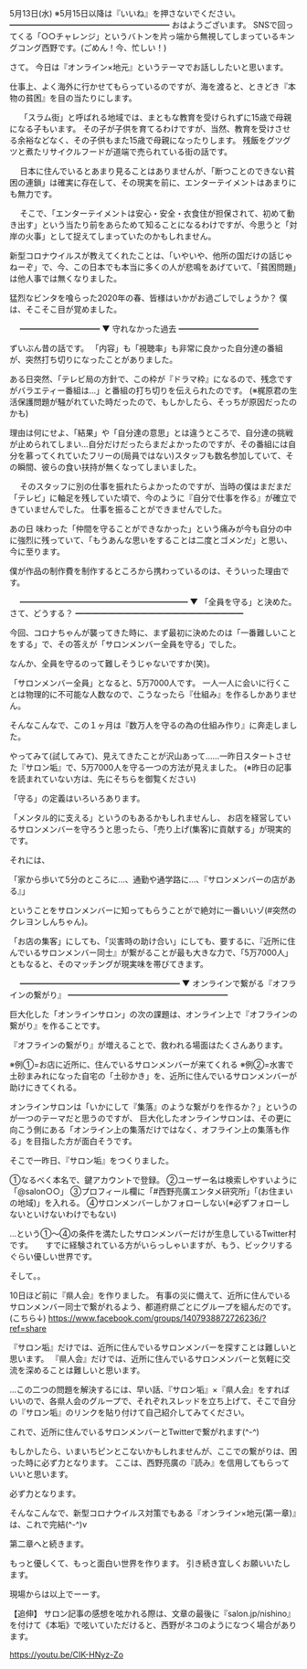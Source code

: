 5月13日(水) ※5月15日以降は『いいね』を押さないでください。
━━━━━━━━━━━━━━━━━━━━
おはようございます。
SNSで回ってくる「○○チャレンジ」というバトンを片っ端から無視してしまっているキングコング西野です。(ごめん！今、忙しい！)

さて。
今日は『オンライン×地元』というテーマでお話ししたいと思います。

仕事上、よく海外に行かせてもらっているのですが、海を渡ると、ときどき『本物の貧困』を目の当たりにします。

　
「スラム街」と呼ばれる地域では、まともな教育を受けられずに15歳で母親になる子もいます。
その子が子供を育てるわけですが、当然、教育を受けさせる余裕などなく、その子供もまた15歳で母親になったりします。
残飯をグツグツと煮たリサイクルフードが道端で売られている街の話です。

　
日本に住んでいるとあまり見ることはありませんが、「断つことのできない貧困の連鎖」は確実に存在して、その現実を前に、エンターテイメントはあまりにも無力です。

　
そこで、「エンターテイメントは安心・安全・衣食住が担保されて、初めて動き出す」という当たり前をあらためて知ることになるわけですが、今思うと「対岸の火事」として捉えてしまっていたのかもしれません。

新型コロナウイルスが教えてくれたことは、「いやいや、他所の国だけの話じゃねーぞ」で、今、この日本でも本当に多くの人が悲鳴をあげていて、「貧困問題」は他人事では無くなりました。

猛烈なビンタを喰らった2020年の春、皆様はいかがお過ごしでしょうか？
僕は、そこそこ目が覚めました。

　
━━━━━━━━━━
▼ 守れなかった過去
 ━━━━━━━━━━

ずいぶん昔の話です。
「内容」も「視聴率」も非常に良かった自分達の番組が、突然打ち切りになったことがありました。

ある日突然、「テレビ局の方針で、この枠が『ドラマ枠』になるので、残念ですがバラエティー番組は…」と番組の打ち切りを伝えられたのです。
(※梶原君の生活保護問題が騒がれていた時だったので、もしかしたら、そっちが原因だったのかも)

理由は何にせよ、「結果」や「自分達の意思」とは違うところで、自分達の挑戦が止められてしまい…自分だけだったらまだよかったのですが、その番組には自分を慕ってくれていたフリーの(局員ではない)スタッフも数名参加していて、その瞬間、彼らの食い扶持が無くなってしまいました。

　
そのスタッフに別の仕事を振れたらよかったのですが、当時の僕はまだまだ「テレビ」に軸足を残していた頃で、今のように『自分で仕事を作る』が確立できていませんでした。
仕事を振ることができませんでした。

あの日 味わった「仲間を守ることができなかった」という痛みが今も自分の中に強烈に残っていて、「もうあんな思いをすることは二度とゴメンだ」と思い、今に至ります。

僕が作品の制作費を制作するところから携わっているのは、そういった理由です。

　
━━━━━━━━━━━━━━━━━━━━━
▼ 「全員を守る」と決めた。さて、どうする？
━━━━━━━━━━━━━━━━━━━━━

今回、コロナちゃんが襲ってきた時に、まず最初に決めたのは「一番難しいことをする」で、その答えが「サロンメンバー全員を守る」でした。

なんか、全員を守るのって難しそうじゃないですか(笑)。

「サロンメンバー全員」となると、5万7000人です。
一人一人に会いに行くことは物理的に不可能な人数なので、こうなったら『仕組み』を作るしかありません。

そんなこんなで、この１ヶ月は『数万人を守るの為の仕組み作り』に奔走しました。

やってみて(試してみて)、見えてきたことが沢山あって……一昨日スタートさせた『サロン垢』で、5万7000人を守る一つの方法が見えました。
(※昨日の記事を読まれていない方は、先にそちらを御覧ください)

「守る」の定義はいろいろあります。

「メンタル的に支える」というのもあるかもしれませんし、
お店を経営しているサロンメンバーを守ろうと思ったら、「売り上げ(集客)に貢献する」が現実的です。

それには、

「家から歩いて5分のところに…、通勤や通学路に…、『サロンメンバーの店がある』」

ということをサロンメンバーに知ってもらうことがで絶対に一番いいゾ(#突然のクレヨンしんちゃん)。


「お店の集客」にしても、「災害時の助け合い」にしても、要するに、『近所に住んでいるサロンメンバー同士』が繋がることが最も大きな力で、「5万7000人」ともなると、そのマッチングが現実味を帯びてきます。
　

　
━━━━━━━━━━━━━━━━━━━━
▼ オンラインで繋がる『オフラインの繋がり』
━━━━━━━━━━━━━━━━━━━━

巨大化した「オンラインサロン」の次の課題は、オンライン上で『オフラインの繋がり』を作ることです。

『オフラインの繋がり』が増えることで、救われる場面はたくさんあります。

※例①=お店に近所に、住んでいるサロンメンバーが来てくれる
※例②=水害で土砂まみれになった自宅の「土砂かき」を、近所に住んでいるサロンメンバーが助けにきてくれる。

オンラインサロンは「いかにして『集落』のような繋がりを作るか？」というのが一つのテーマだと思うのですが、
巨大化したオンラインサロンは、その更に向こう側にある「オンライン上の集落だけではなく、オフライン上の集落も作る」を目指した方が面白そうです。

そこで一昨日、『サロン垢』をつくりました。

①なるべく本名で、鍵アカウントで登録。
②ユーザー名は検索しやすいように「@salon○○」
③プロフィール欄に「#西野亮廣エンタメ研究所」「(お住まいの地域)」を入れる。
④サロンメンバーしかフォローしない(※必ずフォローしないといけないわけでもない)

…という①～④の条件を満たしたサロンメンバーだけが生息しているTwitter村です。
　
すでに経験されている方がいらっしゃいますが、もう、ビックリするぐらい優しい世界です。

そして。。

10日ほど前に『県人会』を作りました。
有事の災に備えて、近所に住んでいるサロンメンバー同士で繋がれるよう、都道府県ごとにグループを組んだのです。
(こちら↓)
https://www.facebook.com/groups/1407938872726236/?ref=share

『サロン垢』だけでは、近所に住んでいるサロンメンバーを探すことは難しいと思います。
『県人会』だけでは、近所に住んでいるサロンメンバーと気軽に交流を深めることは難しいと思います。

…この二つの問題を解決するには、早い話、『サロン垢』×『県人会』をすればいいので、各県人会のグループで、それぞれスレッドを立ち上げて、そこで自分の『サロン垢』のリンクを貼り付けて自己紹介してみてください。

これで、近所に住んでいるサロンメンバーとTwitterで繋がれます(^-^)

もしかしたら、いまいちピンとこないかもしれませんが、ここでの繋がりは、困った時に必ず力となります。
ここは、西野亮廣の『読み』を信用してもらっていいと思います。

必ず力となります。

そんなこんなで、新型コロナウイルス対策でもある『オンライン×地元(第一章)』は、これで完結(^-^)v

第二章へと続きます。

もっと優しくて、もっと面白い世界を作ります。
引き続き宜しくお願いいたします。

現場からは以上でーーす。

【追伸】
サロン記事の感想を呟かれる際は、文章の最後に『salon.jp/nishino』を付けて《本垢》で呟いていただけると、西野がネコのようになつく場合があります。
　

https://youtu.be/CIK-HNyz-Zo
